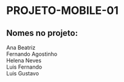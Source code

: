 # PROJETO-MOBILE-01

## Nomes no projeto:
Ana Beatriz  
Fernando Agostinho  
Helena Neves  
Luis Fernando  
Luis Gustavo  
